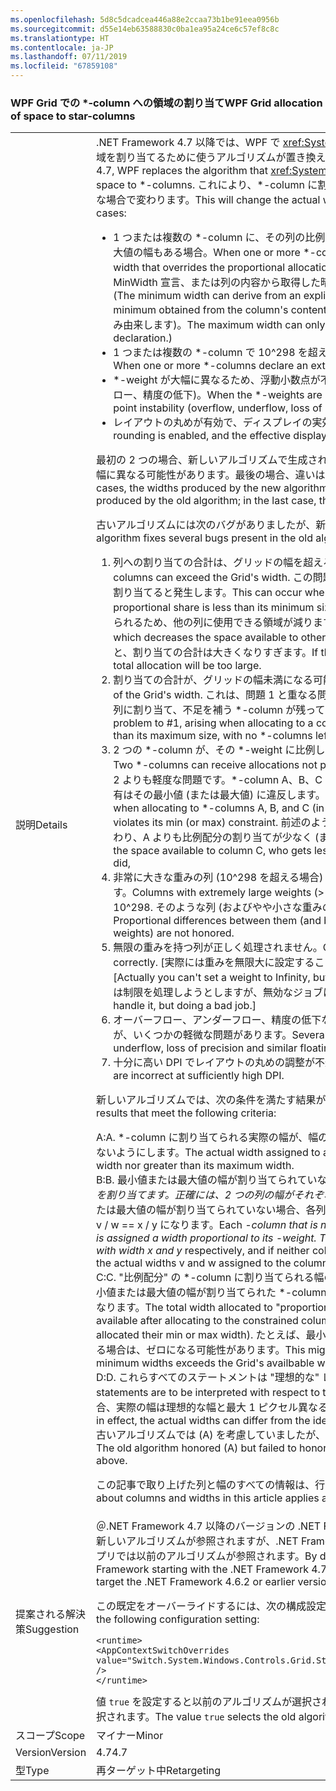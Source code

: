 ```yaml
---
ms.openlocfilehash: 5d8c5dcadcea446a88e2ccaa73b1be91eea0956b
ms.sourcegitcommit: d55e14eb63588830c0ba1ea95a24ce6c57ef8c8c
ms.translationtype: HT
ms.contentlocale: ja-JP
ms.lasthandoff: 07/11/2019
ms.locfileid: "67859108"
---
```

### <a name="wpf-grid-allocation-of-space-to-star-columns"></a><span data-ttu-id="2d043-101">WPF Grid での \*-column への領域の割り当て</span><span class="sxs-lookup"><span data-stu-id="2d043-101">WPF Grid allocation of space to star-columns</span></span>

|   |   |
|---|---|
|<span data-ttu-id="2d043-102">説明</span><span class="sxs-lookup"><span data-stu-id="2d043-102">Details</span></span>|<span data-ttu-id="2d043-103">.NET Framework 4.7 以降では、WPF で <xref:System.Windows.Controls.Grid> が \*-column に領域を割り当てるために使うアルゴリズムが置き換えられます。</span><span class="sxs-lookup"><span data-stu-id="2d043-103">Starting with the .NET Framework 4.7, WPF replaces the algorithm that <xref:System.Windows.Controls.Grid> uses to allocate space to \*-columns.</span></span> <span data-ttu-id="2d043-104">これにより、\*-column に割り当てられる実際の幅が、次のようにさまざまな場合で変わります。</span><span class="sxs-lookup"><span data-stu-id="2d043-104">This will change the actual width assigned to \*-columns in a number of cases:</span></span><ul><li><span data-ttu-id="2d043-105">1 つまたは複数の \*-column に、その列の比例割り当てをオーバーライドする最小値または最大値の幅もある場合。</span><span class="sxs-lookup"><span data-stu-id="2d043-105">When one or more \*-columns also have a minimum or maximum width that overrides the proportional allocation for that colum.</span></span> <span data-ttu-id="2d043-106">(最小値の幅は、明示的な MinWidth 宣言、または列の内容から取得した暗黙的な最小値に由来する可能性があります。</span><span class="sxs-lookup"><span data-stu-id="2d043-106">(The minimum width can derive from an explicit MinWidth declaration, or from an implicit minimum obtained from the column's content.</span></span> <span data-ttu-id="2d043-107">最大値の幅は、明示的な MaxWidth 宣言にのみ由来します)。</span><span class="sxs-lookup"><span data-stu-id="2d043-107">The maximum width can only be defined explicitly, from a MaxWidth declaration.)</span></span></li><li><span data-ttu-id="2d043-108">1 つまたは複数の \*-column で 10^298 を超える非常に大きな \*-weight を宣言した場合。</span><span class="sxs-lookup"><span data-stu-id="2d043-108">When one or more \*-columns declare an extremely large \*-weight, greater than 10^298.</span></span></li><li><span data-ttu-id="2d043-109">\*-weight が大幅に異なるため、浮動小数点が不安定になる場合 (オーバーフロー、アンダーフロー、精度の低下)。</span><span class="sxs-lookup"><span data-stu-id="2d043-109">When the \*-weights are sufficiently different to encounter floating-point instability (overflow, underflow, loss of precision).</span></span></li><li><span data-ttu-id="2d043-110">レイアウトの丸めが有効で、ディスプレイの実効 DPI が十分に高い場合。</span><span class="sxs-lookup"><span data-stu-id="2d043-110">When layout rounding is enabled, and the effective display DPI is sufficiently high.</span></span></li></ul><span data-ttu-id="2d043-111">最初の 2 つの場合、新しいアルゴリズムで生成される幅は、古いアルゴリズムで生成される幅と大幅に異なる可能性があります。最後の場合、違いは最大で 1 から 2 ピクセルです。</span><span class="sxs-lookup"><span data-stu-id="2d043-111">In the first two cases, the widths produced by the new algorithm can be significantly different from those produced by the old algorithm; in the last case, the difference will be at most one or two pixels.</span></span><p/><span data-ttu-id="2d043-112">古いアルゴリズムには次のバグがありましたが、新しいアルゴリズムで修正されました。</span><span class="sxs-lookup"><span data-stu-id="2d043-112">The new algorithm fixes several bugs present in the old algorithm:</span></span><ol><li><span data-ttu-id="2d043-113">列への割り当ての合計は、グリッドの幅を超える可能性があります。</span><span class="sxs-lookup"><span data-stu-id="2d043-113">Total allocation to columns can exceed the Grid's width.</span></span> <span data-ttu-id="2d043-114">この問題は、比例配分が最小サイズ未満の列に領域を割り当てると発生します。</span><span class="sxs-lookup"><span data-stu-id="2d043-114">This can occur when allocating space to a column whose proportional share is less than its minimum size.</span></span> <span data-ttu-id="2d043-115">このアルゴリズムでは最小サイズが割り当てられるため、他の列に使用できる領域が減ります。</span><span class="sxs-lookup"><span data-stu-id="2d043-115">The algorithm allocates the minimum size, which decreases the space available to other columns.</span></span> <span data-ttu-id="2d043-116">割り当てる \*-column がなくなると、割り当ての合計は大きくなりすぎます。</span><span class="sxs-lookup"><span data-stu-id="2d043-116">If there are no \*-columns left to allocate, the total allocation will be too large.</span></span></li><li><span data-ttu-id="2d043-117">割り当ての合計が、グリッドの幅未満になる可能性があります。</span><span class="sxs-lookup"><span data-stu-id="2d043-117">Total allocation can fall short of the Grid's width.</span></span> <span data-ttu-id="2d043-118">これは、問題 1 と重なる問題で、比例配分共有が最大サイズを超えている列に割り当て、不足を補う \*-column が残っていない場合に発生します。</span><span class="sxs-lookup"><span data-stu-id="2d043-118">This is the dual problem to #1, arising when allocating to a column whose proportional share is greater than its maximum size, with no \*-columns left to take up the slack.</span></span></li><li><span data-ttu-id="2d043-119">2 つの \*-column が、その \*-weight に比例していない割り当てを受ける可能性があります。</span><span class="sxs-lookup"><span data-stu-id="2d043-119">Two \*-columns can receive allocations not proportional to their \*-weights.</span></span> <span data-ttu-id="2d043-120">これは問題 1、2 よりも軽度な問題です。\*-column A、B、C に (この順序で) 割り当てると、B の比例配分共有はその最小値 (または最大値) に違反します。</span><span class="sxs-lookup"><span data-stu-id="2d043-120">This is a milder version of #1/#2, arising when allocating to \*-columns A, B, and C (in that order), where B's proportional share violates its min (or max) constraint.</span></span> <span data-ttu-id="2d043-121">前述のように、これによって列 C に使用できる領域が変わり、A よりも比例配分の割り当てが少なく (または多く) なります。</span><span class="sxs-lookup"><span data-stu-id="2d043-121">As above, this changes the space available to column C, who gets less (or more) proportional allocation than A did,</span></span></li><li><span data-ttu-id="2d043-122">非常に大きな重みの列 (10^298 を超える場合) は、すべて 10^298 の重みとして処理されます。</span><span class="sxs-lookup"><span data-stu-id="2d043-122">Columns with extremely large weights (&gt; 10^298) are all treated as if they had weight 10^298.</span></span> <span data-ttu-id="2d043-123">そのような列 (およびやや小さな重みの列) の比例配分の差は考慮されません。</span><span class="sxs-lookup"><span data-stu-id="2d043-123">Proportional differences between them (and between columns with slightly smaller weights) are not honored.</span></span></li><li><span data-ttu-id="2d043-124">無限の重みを持つ列が正しく処理されません。</span><span class="sxs-lookup"><span data-stu-id="2d043-124">Columns with inifinte weights are not handled correctly.</span></span> <span data-ttu-id="2d043-125">[実際には重みを無限大に設定することはできませんが、これは人為的な制限です。</span><span class="sxs-lookup"><span data-stu-id="2d043-125">[Actually you can't set a weight to Infinity, but this is an artificial restriction.</span></span> <span data-ttu-id="2d043-126">割り当てコードは制限を処理しようとしますが、無効なジョブになります。]</span><span class="sxs-lookup"><span data-stu-id="2d043-126">The allocation code was trying to handle it, but doing a bad job.]</span></span></li><li><span data-ttu-id="2d043-127">オーバーフロー、アンダーフロー、精度の低下などの浮動小数点精度の問題を回避していますが、いくつかの軽微な問題があります。</span><span class="sxs-lookup"><span data-stu-id="2d043-127">Several minor problems while avoiding overflow, underflow, loss of precision and similar floating-point issues.</span></span></li><li><span data-ttu-id="2d043-128">十分に高い DPI でレイアウトの丸めの調整が不適切です。</span><span class="sxs-lookup"><span data-stu-id="2d043-128">Adjustments for layout rounding are incorrect at sufficiently high DPI.</span></span></li></ol><span data-ttu-id="2d043-129">新しいアルゴリズムでは、次の条件を満たす結果が生成されます。</span><span class="sxs-lookup"><span data-stu-id="2d043-129">The new algorithm produces results that meet the following criteria:</span></span><p/><span data-ttu-id="2d043-130">A:</span><span class="sxs-lookup"><span data-stu-id="2d043-130">A.</span></span> <span data-ttu-id="2d043-131">\*-column に割り当てられる実際の幅が、幅の最小値未満にならない、また幅の最大値を超えないようにします。</span><span class="sxs-lookup"><span data-stu-id="2d043-131">The actual width assigned to a \*-column is never less than its minimum width nor greater than its maximum width.</span></span><br/><span data-ttu-id="2d043-132">B:</span><span class="sxs-lookup"><span data-stu-id="2d043-132">B.</span></span> <span data-ttu-id="2d043-133">最小値または最大値の幅が割り当てられていない各 <em>-column に、その <em>-weight に比例した幅を割り当てます。正確には、2 つの列の幅がそれぞれ x</em>、y</em> と宣言され、いずれの列も最小値の幅または最大値の幅が割り当てられていない場合、各列に割り当てられる実際の幅 v と w は同じ比率の v / w == x / y になります。</span><span class="sxs-lookup"><span data-stu-id="2d043-133">Each <em>-column that is not assigned its minimum or maximum width is assigned a width proportional to its <em>-weight. To be precise, if two columns are declared with width x</em> and y</em> respectively, and if neither column receives its minimum or maximum width, the actual widths v and w assigned to the columns are in the same proportion: v / w == x / y.</span></span><br/><span data-ttu-id="2d043-134">C:</span><span class="sxs-lookup"><span data-stu-id="2d043-134">C.</span></span> <span data-ttu-id="2d043-135">&quot;比例配分&quot; の \*-column に割り当てられる幅の合計は、制限された列 (固定、自動、および最小値または最大値の幅が割り当てられた \*-column) に割り当てられた後に使用できる領域と同じなります。</span><span class="sxs-lookup"><span data-stu-id="2d043-135">The total width allocated to &quot;proportional&quot; \*-columns is equal to the space available after allocating to the constrained columns (fixed, auto, and \*-columns that are allocated their min or max width).</span></span> <span data-ttu-id="2d043-136">たとえば、最小値の幅の合計がグリッドに使用できる幅を超える場合は、ゼロになる可能性があります。</span><span class="sxs-lookup"><span data-stu-id="2d043-136">This might be zero, for instance if the sum of the minimum widths exceeds the Grid's availbable width.</span></span><br/><span data-ttu-id="2d043-137">D:</span><span class="sxs-lookup"><span data-stu-id="2d043-137">D.</span></span> <span data-ttu-id="2d043-138">これらすべてのステートメントは &quot;理想的な&quot; レイアウトを基準に解釈されます。</span><span class="sxs-lookup"><span data-stu-id="2d043-138">All these statements are to be interpreted with respect to the &quot;ideal&quot; layout.</span></span> <span data-ttu-id="2d043-139">レイアウトの丸めが有効な場合、実際の幅は理想的な幅と最大 1 ピクセル異なる可能性があります。</span><span class="sxs-lookup"><span data-stu-id="2d043-139">When layout rounding is in effect, the actual widths can differ from the ideal widths by as much as one pixel.</span></span><br/><span data-ttu-id="2d043-140">古いアルゴリズムでは (A) を考慮していましたが、上記の他の条件は考慮されていませんでした。</span><span class="sxs-lookup"><span data-stu-id="2d043-140">The old algorithm honored (A) but failed to honor the other criteria in the cases outlined above.</span></span><p/><span data-ttu-id="2d043-141">この記事で取り上げた列と幅のすべての情報は、行と高さにも適用されます。</span><span class="sxs-lookup"><span data-stu-id="2d043-141">Everything said about columns and widths in this article applies as well to rows and heights.</span></span>|
|<span data-ttu-id="2d043-142">提案される解決策</span><span class="sxs-lookup"><span data-stu-id="2d043-142">Suggestion</span></span>|<span data-ttu-id="2d043-143">＠.NET Framework 4.7 以降のバージョンの .NET Framework を対象とするアプリの場合、既定で新しいアルゴリズムが参照されますが、.NET Framework 4.6.2 以前のバージョンを対象とするアプリでは以前のアルゴリズムが参照されます。</span><span class="sxs-lookup"><span data-stu-id="2d043-143">By default, apps that target versions of the .NET Framework starting with the .NET Framework 4.7 will see the new algorithm, while apps that target the .NET Framework 4.6.2 or earlier versions will see the old algorithm.</span></span><p/><span data-ttu-id="2d043-144">この既定をオーバーライドするには、次の構成設定を使用します。</span><span class="sxs-lookup"><span data-stu-id="2d043-144">To override the default, use the following configuration setting:</span></span><pre><code class="lang-xml">&lt;runtime&gt;&#13;&#10;&lt;AppContextSwitchOverrides value=&quot;Switch.System.Windows.Controls.Grid.StarDefinitionsCanExceedAvailableSpace=true&quot; /&gt;&#13;&#10;&lt;/runtime&gt;&#13;&#10;</code></pre><span data-ttu-id="2d043-145">値 <code>true</code> を設定すると以前のアルゴリズムが選択され、<code>false</code> を設定すると新しいアルゴリズムが選択されます。</span><span class="sxs-lookup"><span data-stu-id="2d043-145">The value <code>true</code> selects the old algorithm, <code>false</code> selects the new algorithm.</span></span>|
|<span data-ttu-id="2d043-146">スコープ</span><span class="sxs-lookup"><span data-stu-id="2d043-146">Scope</span></span>|<span data-ttu-id="2d043-147">マイナー</span><span class="sxs-lookup"><span data-stu-id="2d043-147">Minor</span></span>|
|<span data-ttu-id="2d043-148">Version</span><span class="sxs-lookup"><span data-stu-id="2d043-148">Version</span></span>|<span data-ttu-id="2d043-149">4.7</span><span class="sxs-lookup"><span data-stu-id="2d043-149">4.7</span></span>|
|<span data-ttu-id="2d043-150">型</span><span class="sxs-lookup"><span data-stu-id="2d043-150">Type</span></span>|<span data-ttu-id="2d043-151">再ターゲット中</span><span class="sxs-lookup"><span data-stu-id="2d043-151">Retargeting</span></span>|


